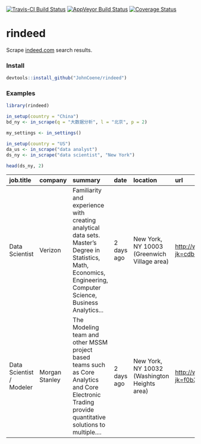 [![Travis-CI Build Status](https://travis-ci.org/JohnCoene/rindeed.svg?branch=master)](https://travis-ci.org/JohnCoene/rindeed)
[![AppVeyor Build Status](https://ci.appveyor.com/api/projects/status/github/JohnCoene/rindeed?branch=master&svg=true)](https://ci.appveyor.com/project/JohnCoene/rindeed)
[![Coverage Status](https://img.shields.io/coveralls/JohnCoene/rindeed.svg)](https://coveralls.io/r/JohnCoene/rindeed?branch=master)

rindeed
=======

Scrape [indeed.com](www.indeed.com) search results.

### Install

``` r
devtools::install_github("JohnCoene/rindeed")
```

### Examples

``` r
library(rindeed)

in_setup(country = "China")
bd_ny <- in_scrape(q = "大数据分析", l = "北京", p = 2)

my_settings <- in_settings()

in_setup(country = "US")
da_us <- in_scrape("data analyst")
ds_ny <- in_scrape("data scientist", "New York")

head(ds_ny, 2)
```

| job.title                | company        | summary                                                                                                                                                             | date       | location                                     | url                                                                       |
|:-------------------------|:---------------|:--------------------------------------------------------------------------------------------------------------------------------------------------------------------|:-----------|:---------------------------------------------|:--------------------------------------------------------------------------|
| Data Scientist           | Verizon        | Familiarity and experience with creating analytical data sets. Master’s Degree in Statistics, Math, Economics, Engineering, Computer Science, Business Analytics... | 2 days ago | New York, NY 10003 (Greenwich Village area)  | <http://www.indeed.com/rc/clk?jk=cdb4ec912f0a7ad7&fccid=f7029f63fe5c906e> |
| Data Scientist / Modeler | Morgan Stanley | The Modeling team and other MSSM project based teams such as Core Analytics and Core Electronic Trading provide quantitative solutions to multiple....              | 2 days ago | New York, NY 10032 (Washington Heights area) | <http://www.indeed.com/rc/clk?jk=f0b32c73f8383044&fccid=0c39fb2c91742dcf> |
